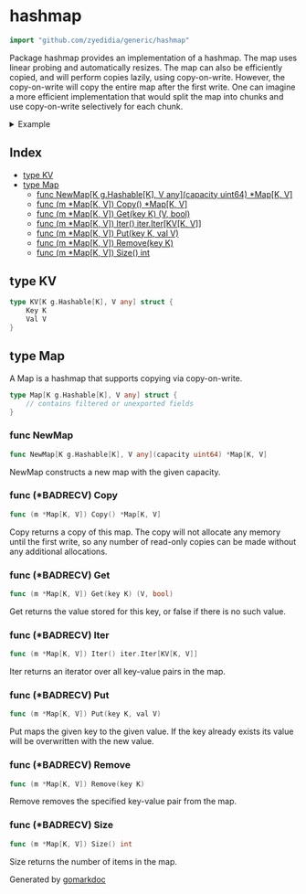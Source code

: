 <!-- Code generated by gomarkdoc. DO NOT EDIT -->

# hashmap

```go
import "github.com/zyedidia/generic/hashmap"
```

Package hashmap provides an implementation of a hashmap\. The map uses linear probing and automatically resizes\. The map can also be efficiently copied\, and will perform copies lazily\, using copy\-on\-write\. However\, the copy\-on\-write will copy the entire map after the first write\. One can imagine a more efficient implementation that would split the map into chunks and use copy\-on\-write selectively for each chunk\.

<details><summary>Example</summary>
<p>

```go
{
	m := NewMap[g.String, g.Int](1)
	m.Put("foo", 42)
	m.Put("bar", 13)

	fmt.Println(m.Get("foo"))
	fmt.Println(m.Get("baz"))

	m.Remove("foo")

	fmt.Println(m.Get("foo"))

}
```

#### Output

```
42 true
0 false
0 false
```

</p>
</details>

## Index

- [type KV](<#type-kv>)
- [type Map](<#type-map>)
  - [func NewMap[K g.Hashable[K], V any](capacity uint64) *Map[K, V]](<#func-newmap>)
  - [func (m *Map[K, V]) Copy() *Map[K, V]](<#func-badrecv-copy>)
  - [func (m *Map[K, V]) Get(key K) (V, bool)](<#func-badrecv-get>)
  - [func (m *Map[K, V]) Iter() iter.Iter[KV[K, V]]](<#func-badrecv-iter>)
  - [func (m *Map[K, V]) Put(key K, val V)](<#func-badrecv-put>)
  - [func (m *Map[K, V]) Remove(key K)](<#func-badrecv-remove>)
  - [func (m *Map[K, V]) Size() int](<#func-badrecv-size>)


## type KV

```go
type KV[K g.Hashable[K], V any] struct {
    Key K
    Val V
}
```

## type Map

A Map is a hashmap that supports copying via copy\-on\-write\.

```go
type Map[K g.Hashable[K], V any] struct {
    // contains filtered or unexported fields
}
```

### func NewMap

```go
func NewMap[K g.Hashable[K], V any](capacity uint64) *Map[K, V]
```

NewMap constructs a new map with the given capacity\.

### func \(\*BADRECV\) Copy

```go
func (m *Map[K, V]) Copy() *Map[K, V]
```

Copy returns a copy of this map\. The copy will not allocate any memory until the first write\, so any number of read\-only copies can be made without any additional allocations\.

### func \(\*BADRECV\) Get

```go
func (m *Map[K, V]) Get(key K) (V, bool)
```

Get returns the value stored for this key\, or false if there is no such value\.

### func \(\*BADRECV\) Iter

```go
func (m *Map[K, V]) Iter() iter.Iter[KV[K, V]]
```

Iter returns an iterator over all key\-value pairs in the map\.

### func \(\*BADRECV\) Put

```go
func (m *Map[K, V]) Put(key K, val V)
```

Put maps the given key to the given value\. If the key already exists its value will be overwritten with the new value\.

### func \(\*BADRECV\) Remove

```go
func (m *Map[K, V]) Remove(key K)
```

Remove removes the specified key\-value pair from the map\.

### func \(\*BADRECV\) Size

```go
func (m *Map[K, V]) Size() int
```

Size returns the number of items in the map\.



Generated by [gomarkdoc](<https://github.com/princjef/gomarkdoc>)
